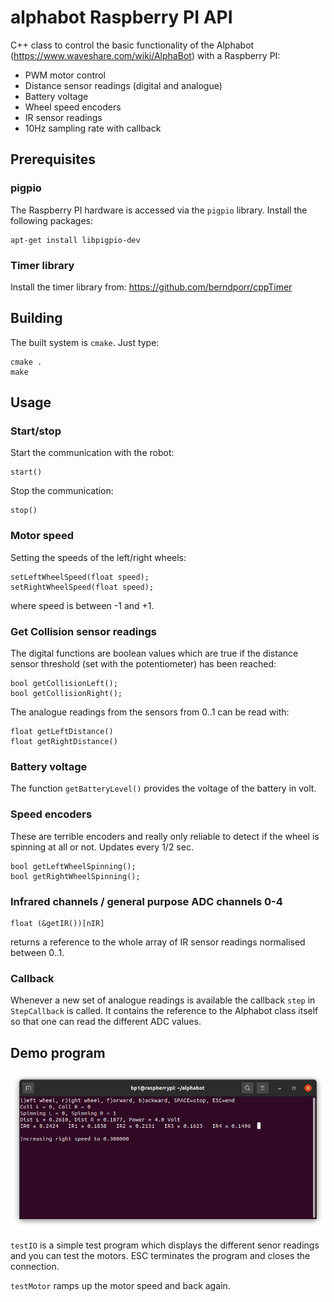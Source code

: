 # alphabot Raspberry PI API

C++ class to control the basic functionality of the Alphabot
(https://www.waveshare.com/wiki/AlphaBot) with a Raspberry PI:

 - PWM motor control
 - Distance sensor readings (digital and analogue)
 - Battery voltage
 - Wheel speed encoders
 - IR sensor readings
 - 10Hz sampling rate with callback

## Prerequisites

### pigpio
The Raspberry PI hardware is accessed via the
`pigpio` library. Install the following packages:
```
apt-get install libpigpio-dev
```

### Timer library
Install the timer library from:
https://github.com/berndporr/cppTimer

## Building

The built system is `cmake`. Just type:
```
cmake .
make
```

## Usage

### Start/stop

Start the communication with the robot:
```
start()
```

Stop the communication:
```
stop()
```

### Motor speed

Setting the speeds of the left/right wheels:
```
setLeftWheelSpeed(float speed);
setRightWheelSpeed(float speed);
```
where speed is between -1 and +1.

### Get Collision sensor readings

The digital functions are boolean values which are true if the
distance sensor threshold (set with the potentiometer) has been reached:
```
bool getCollisionLeft();
bool getCollisionRight();
```

The analogue readings from the sensors from 0..1 can be read with:
```
float getLeftDistance()
float getRightDistance()
```

### Battery voltage

The function `getBatteryLevel()` provides the voltage of the battery
in volt.

### Speed encoders

These are terrible encoders and really only reliable to detect if the
wheel is spinning at all or not. Updates every 1/2 sec.
```
bool getLeftWheelSpinning();
bool getRightWheelSpinning();
```

### Infrared channels / general purpose ADC channels 0-4

```
float (&getIR())[nIR]
```
returns a reference to the whole array of IR sensor readings
normalised between 0..1.

### Callback

Whenever a new set of analogue readings is available the callback `step`
in `StepCallback` is called. It contains the reference to the Alphabot
class itself so that one can read the different ADC values.

## Demo program

![alt tag](testIO.png)

`testIO` is a simple test program which displays the different
senor readings and you can test the motors.
ESC terminates the program and closes the connection.

`testMotor` ramps up the motor speed and back again.
